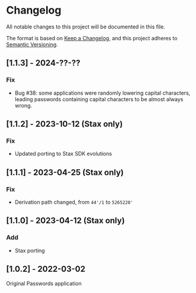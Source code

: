 # Changelog

All notable changes to this project will be documented in this file.

The format is based on [Keep a Changelog](https://keepachangelog.com/en/1.0.0/),
and this project adheres to [Semantic Versioning](https://semver.org/spec/v2.0.0.html).

## [1.1.3] - 2024-??-??

### Fix

- Bug #38: some applications were randomly lowering capital characters, leading passwords containing
  capital characters to be almost always wrong.

## [1.1.2] - 2023-10-12 (Stax only)

### Fix

- Updated porting to Stax SDK evolutions

## [1.1.1] - 2023-04-25 (Stax only)

### Fix

- Derivation path changed, from `44'/1` to `5265220'`

## [1.1.0] - 2023-04-12 (Stax only)

### Add

- Stax porting

## [1.0.2] - 2022-03-02

Original Passwords application

